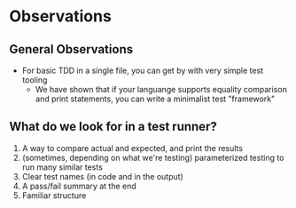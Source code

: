 # Observations

## General Observations

- For basic TDD in a single file, you can get by with very simple test tooling
  - We have shown that if your languange supports equality comparison and print
    statements, you can write a minimalist test "framework"

## What do we look for in a test runner?

1. A way to compare actual and expected, and print the results
2. (sometimes, depending on what we're testing) parameterized testing to run
   many similar tests
3. Clear test names (in code and in the output)
4. A pass/fail summary at the end
5. Familiar structure
